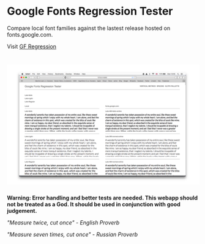 # Google Fonts Regression Tester

Compare local font families against the lastest release hosted on fonts.google.com.

Visit [GF Regression](http://45.55.138.144)

# ![Font Bakery](screenshot.png)

**Warning: Error handling and better tests are needed. This webapp should not be treated as a God. It should be used in conjunction with good judgement.**

*"Measure twice, cut once" - English Proverb*

*"Measure seven times, cut once" - Russian Proverb*
